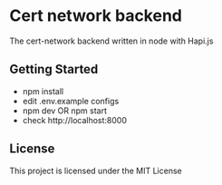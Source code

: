 # Cert network backend

The cert-network backend written in node with Hapi.js

## Getting Started

- npm install
- edit .env.example configs
- npm dev OR npm start
- check http://localhost:8000

## License

This project is licensed under the MIT License
